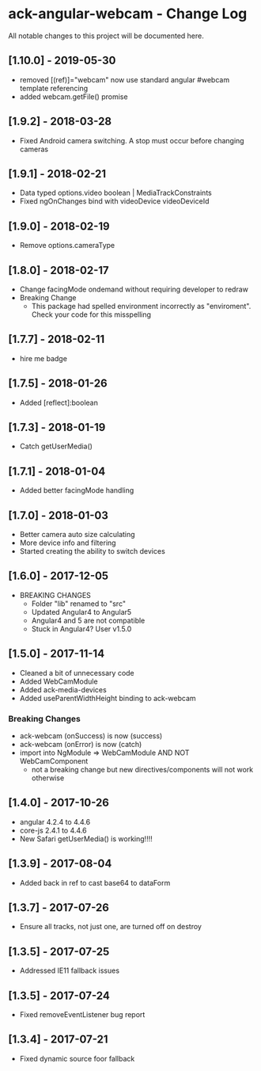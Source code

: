 # ack-angular-webcam - Change Log
All notable changes to this project will be documented here.

## [1.10.0] - 2019-05-30
- removed [(ref)]="webcam" now use standard angular #webcam template referencing
- added webcam.getFile() promise

## [1.9.2] - 2018-03-28
- Fixed Android camera switching. A stop must occur before changing cameras

## [1.9.1] - 2018-02-21
- Data typed options.video boolean | MediaTrackConstraints
- Fixed ngOnChanges bind with videoDevice videoDeviceId

## [1.9.0] - 2018-02-19
- Remove options.cameraType

## [1.8.0] - 2018-02-17
- Change facingMode ondemand without requiring developer to redraw
- Breaking Change
  - This package had spelled environment incorrectly as "enviroment". Check your code for this misspelling

## [1.7.7] - 2018-02-11
- hire me badge

## [1.7.5] - 2018-01-26
- Added [reflect]:boolean

## [1.7.3] - 2018-01-19
- Catch getUserMedia()

## [1.7.1] - 2018-01-04
- Added better facingMode handling

## [1.7.0] - 2018-01-03
- Better camera auto size calculating
- More device info and filtering
- Started creating the ability to switch devices

## [1.6.0] - 2017-12-05
- BREAKING CHANGES
  - Folder "lib" renamed to "src"
  - Updated Angular4 to Angular5
  - Angular4 and 5 are not compatible
  - Stuck in Angular4? User v1.5.0

## [1.5.0] - 2017-11-14
- Cleaned a bit of unnecessary code
- Added WebCamModule
- Added ack-media-devices
- Added useParentWidthHeight binding to ack-webcam
### Breaking Changes
- ack-webcam (onSuccess) is now (success)
- ack-webcam (onError) is now (catch)
- import into NgModule => WebCamModule AND NOT WebCamComponent
  - not a breaking change but new directives/components will not work otherwise

## [1.4.0] - 2017-10-26
- angular 4.2.4 to 4.4.6
- core-js 2.4.1 to 4.4.6
- New Safari getUserMedia() is working!!!!

## [1.3.9] - 2017-08-04
- Added back in ref to cast base64 to dataForm

## [1.3.7] - 2017-07-26
- Ensure all tracks, not just one, are turned off on destroy

## [1.3.5] - 2017-07-25
- Addressed IE11 fallback issues

## [1.3.5] - 2017-07-24
- Fixed removeEventListener bug report

## [1.3.4] - 2017-07-21
- Fixed dynamic source foor fallback
